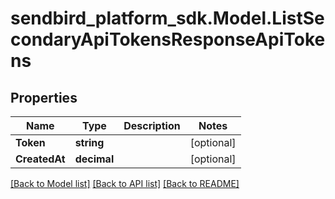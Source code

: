 
# sendbird_platform_sdk.Model.ListSecondaryApiTokensResponseApiTokens

## Properties

Name | Type | Description | Notes
------------ | ------------- | ------------- | -------------
**Token** | **string** |  | [optional] 
**CreatedAt** | **decimal** |  | [optional] 

[[Back to Model list]](../README.md#documentation-for-models)
[[Back to API list]](../README.md#documentation-for-api-endpoints)
[[Back to README]](../README.md)

